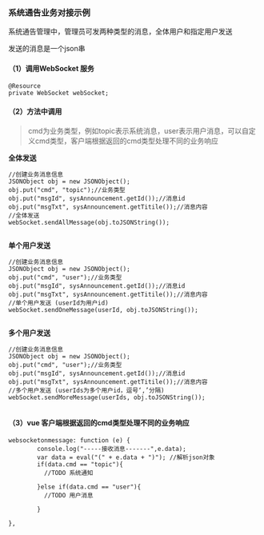 ### 系统通告业务对接示例

系统通告管理中，管理员可发两种类型的消息，全体用户和指定用户发送

发送的消息是一个json串

#### （1）调用WebSocket 服务

```
@Resource
private WebSocket webSocket;
```

#### （2）方法中调用

> cmd为业务类型，例如topic表示系统消息，user表示用户消息，可以自定义cmd类型，客户端根据返回的cmd类型处理不同的业务响应

**全体发送**

```
//创建业务消息信息
JSONObject obj = new JSONObject();
obj.put("cmd", "topic");//业务类型
obj.put("msgId", sysAnnouncement.getId());//消息id
obj.put("msgTxt", sysAnnouncement.getTitile());//消息内容
//全体发送
webSocket.sendAllMessage(obj.toJSONString());
								
```

**单个用户发送**

```
//创建业务消息信息
JSONObject obj = new JSONObject();
obj.put("cmd", "user");//业务类型
obj.put("msgId", sysAnnouncement.getId());//消息id
obj.put("msgTxt", sysAnnouncement.getTitile());//消息内容
//单个用户发送 (userId为用户id)
webSocket.sendOneMessage(userId, obj.toJSONString());
								
```

**多个用户发送**

```
//创建业务消息信息
JSONObject obj = new JSONObject();
obj.put("cmd", "user");//业务类型
obj.put("msgId", sysAnnouncement.getId());//消息id
obj.put("msgTxt", sysAnnouncement.getTitile());//消息内容
//多个用户发送 (userIds为多个用户id，逗号‘,’分隔)
webSocket.sendMoreMessage(userIds, obj.toJSONString());
								
```

#### （3）vue 客户端根据返回的cmd类型处理不同的业务响应

```
websocketonmessage: function (e) {
        console.log("-----接收消息-------",e.data);
        var data = eval("(" + e.data + ")"); //解析json对象
        if(data.cmd == "topic"){
          //TODO 系统通知
            
        }else if(data.cmd == "user"){
          //TODO 用户消息
        
        }

},
```